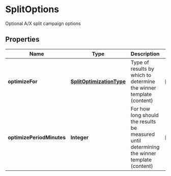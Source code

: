 

# SplitOptions

Optional A/X split campaign options

## Properties

Name | Type | Description | Notes
------------ | ------------- | ------------- | -------------
**optimizeFor** | [**SplitOptimizationType**](SplitOptimizationType.md) | Type of results by which to determine the winner template (content) |  [optional]
**optimizePeriodMinutes** | **Integer** | For how long should the results be measured until determining the winner template (content) |  [optional]



